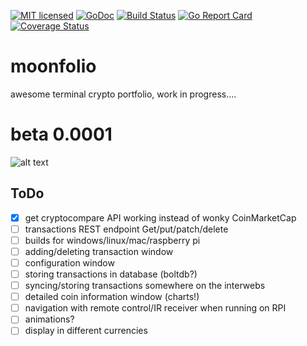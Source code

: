 [![MIT licensed](https://img.shields.io/badge/license-MIT-blue.svg)](https://github.com/gost/server/blob/master/LICENSE)
[![GoDoc](https://godoc.org/github.com/tebben/moonfolio?status.svg)](https://godoc.org/github.com/tebben/moonfolio)
[![Build Status](https://travis-ci.org/tebben/moonfolio.svg?branch=master)](https://travis-ci.org/tebben/moonfolio)
[![Go Report Card](https://goreportcard.com/badge/tebben/moonfolio)](https://goreportcard.com/report/tebben/moonfolio)
[![Coverage Status](https://coveralls.io/repos/github/tebben/moonfolio/badge.svg?branch=master)](https://coveralls.io/github/tebben/moonfolio?branch=master)<br />

# moonfolio
awesome terminal crypto portfolio, work in progress....

# beta 0.0001
![alt text](https://github.com/tebben/moonfolio/raw/master/files/screenshots/beta01.jpg)

## ToDo
- [x] get cryptocompare API working instead of wonky CoinMarketCap
- [ ] transactions REST endpoint Get/put/patch/delete
- [ ] builds for windows/linux/mac/raspberry pi
- [ ] adding/deleting transaction window
- [ ] configuration window
- [ ] storing transactions in database (boltdb?)
- [ ] syncing/storing transactions somewhere on the interwebs
- [ ] detailed coin information window (charts!)
- [ ] navigation with remote control/IR receiver when running on RPI
- [ ] animations?
- [ ] display in different currencies
